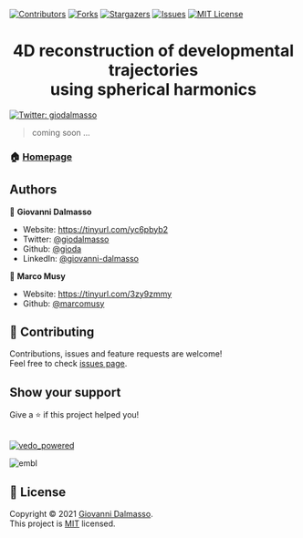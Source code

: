 <!-- PROJECT SHIELDS -->
[![Contributors][contributors-shield]][contributors-url]
[![Forks][forks-shield]][forks-url]
[![Stargazers][stars-shield]][stars-url]
[![Issues][issues-shield]][issues-url]
[![MIT License][license-shield]][license-url]
<!-- [![LinkedIn][linkedin-shield]][linkedin-url] -->


<h1 align="center"> 4D reconstruction of developmental trajectories <br />
  using spherical harmonics </h1>
<p>
  <a href="https://twitter.com/giodalmasso" target="_blank">
    <img alt="Twitter: giodalmasso" src="https://img.shields.io/twitter/follow/giodalmasso.svg?style=social" />
  </a>
</p>

> coming soon ...

### 🏠 [Homepage](https://vedo.embl.es/fearless/#/home)

## Authors

👤 **Giovanni Dalmasso**

* Website: https://tinyurl.com/yc6pbyb2
* Twitter: [@giodalmasso](https://twitter.com/giodalmasso)
* Github: [@gioda](https://github.com/gioda)
* LinkedIn: [@giovanni-dalmasso](https://linkedin.com/in/giovanni-dalmasso)

👤 **Marco Musy**

* Website: https://tinyurl.com/3zy9zmmy
* Github: [@marcomusy](https://github.com/marcomusy)


## 🤝 Contributing

Contributions, issues and feature requests are welcome!<br />Feel free to check [issues page](https://github.com/gioda/4D-reconstruction-of-developmental-trajectories-using-spherical-harmonics/issues). 

## Show your support

Give a ⭐️ if this project helped you!<br />
  <br />


[![vedo_powered](https://user-images.githubusercontent.com/32848391/94372929-13e0e400-0102-11eb-938c-bc0274d57108.png)](https://github.com/marcomusy/vedo)

![embl](https://user-images.githubusercontent.com/32848391/94371851-c3658880-00f9-11eb-9c2a-d418adb93d59.gif)

## 📝 License

Copyright © 2021 [Giovanni Dalmasso](https://github.com/gioda).<br />
This project is [MIT](https://github.com/gioda/4D-reconstruction-of-developmental-trajectories-using-spherical-harmonics/blob/main/LICENSE) licensed.  





<!-- MARKDOWN LINKS & IMAGES -->
<!-- https://www.markdownguide.org/basic-syntax/#reference-style-links -->
[contributors-shield]: https://img.shields.io/github/contributors/gioda/4D-reconstruction-of-developmental-trajectories-using-spherical-harmonics
[contributors-url]: https://github.com/gioda/4D-reconstruction-of-developmental-trajectories-using-spherical-harmonics/graphs/contributors
[forks-shield]: https://img.shields.io/github/forks/gioda/4D-reconstruction-of-developmental-trajectories-using-spherical-harmonics
[forks-url]: https://github.com/gioda/4D-reconstruction-of-developmental-trajectories-using-spherical-harmonics/network/members
[stars-shield]: https://img.shields.io/github/stars/gioda/4D-reconstruction-of-developmental-trajectories-using-spherical-harmonics
[stars-url]: https://github.com/gioda/4D-reconstruction-of-developmental-trajectories-using-spherical-harmonics/stargazers
[issues-shield]: https://img.shields.io/github/issues/gioda/4D-reconstruction-of-developmental-trajectories-using-spherical-harmonics
[issues-url]: https://github.com/gioda/4D-reconstruction-of-developmental-trajectories-using-spherical-harmonics/issues
[license-shield]: https://img.shields.io/github/license/gioda/4D-reconstruction-of-developmental-trajectories-using-spherical-harmonics
[license-url]: https://github.com/gioda/4D-reconstruction-of-developmental-trajectories-using-spherical-harmonics/blob/master/LICENSE.txt
[linkedin-shield]: https://img.shields.io/badge/-LinkedIn-black.svg?style=for-the-badge&logo=linkedin&colorB=555
[linkedin-url]: https://linkedin.com/in/giovanni-dalmasso
[product-screenshot]: images/screenshot.png
<!-- [product-screenshot]: images/screenshot.png -->
